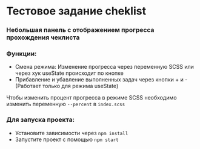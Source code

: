 # Тестовое задание cheklist

### Небольшая панель с отображением прогресса прохождения чеклиста

### Функции:
- Смена режима: Изменение прогресса через переменную SCSS или через хук useState происходит по кнопке
- Прибавление и убавление выполненных задач через кнопки + и - (Работает только для режима useState)

Чтобы изменить процент прогресса в режиме SCSS необходимо изменить переменную `--percent` в `index.scss`

### Для запуска проекта:
- Установите зависимости через `npm install`
- Запустите проект с помощью `npm start`